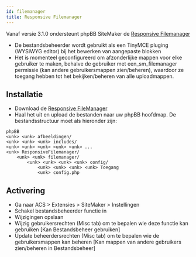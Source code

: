 ```yaml
---
id: filemanager
title: Responsive Filemanager
---
```


Vanaf versie 3.1.0 ondersteunt phpBB SiteMaker de [Responsive Filemanager](http://responsivefilemanager.com)

* De bestandsbeheerder wordt gebruikt als een TinyMCE pluging (WYSIWYG editor) bij het bewerken van aangepaste blokken
* Het is momenteel geconfigureerd om afzonderlijke mappen voor elke gebruiker te maken, behalve de gebruiker met een_sm_filemanager permissie (kan andere gebruikersmappen zien/beheren), waardoor ze toegang hebben tot het bekijken/beheren van alle uploadmappen.

## Installatie

* Download de [Responsive FileManager](http://responsivefilemanager.com/index.php#sthash.5UrnhjX2.dpbs)
* Haal het uit en upload de bestanden naar uw phpBB hoofdmap. De bestandsstructuur moet als hieronder zijn:

```text
phpBB
<unk> <unk> afbeeldingen/
<unk> <unk> <unk> includes/
<unk> <unk> <unk> <unk> <unk> ...
<unk> ResponsiveFilemanager/
    <unk> <unk> filemanager/
        <unk> <unk> <unk> <unk> config/
            <unk> <unk> <unk> <unk> Toegang
            <unk> config.php
```

## Activering

* Ga naar ACS > Extensies > SiteMaker > Instellingen
* Schakel bestandsbeheerder functie in
* Wijzigingen opslaan
* Wijzig gebruikersrechten (Misc tab) om te bepalen wie deze functie kan gebruiken [Kan Bestandsbeheer gebruiken]
* Update beheerdersrechten (Misc tab) om te bepalen wie de gebruikersmappen kan beheren [Kan mappen van andere gebruikers zien/beheren in Bestandsbeheer]